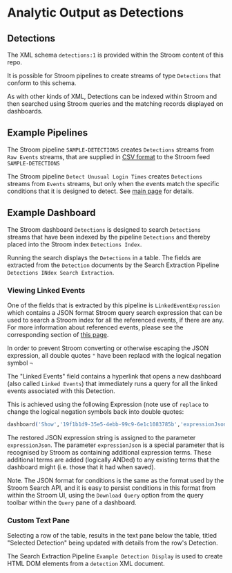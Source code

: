 # Analytic Output as Detections
## Detections
The XML schema `detections:1` is provided within the Stroom content of this repo.  

It is possible for Stroom pipelines to create streams of type `Detections` that conform to this schema.

As with other kinds of XML, Detections can be indexed within Stroom and then searched using Stroom queries and the 
matching records displayed on dashboards. 

## Example Pipelines
The Stroom pipeline `SAMPLE-DETECTIONS` creates `Detections` streams from `Raw Events` streams, that are supplied in [CSV format](alertFormat.md)
to the Stroom feed `SAMPLE-DETECTIONS`

The Stroom pipeline `Detect Unusual Login Times` creates `Detections` streams from `Events` streams, but only when the events
match the specific conditions that it is designed to detect.  See [main page](SingleEventSimpleAnalysisWalkthrough.md) for details.

## Example Dashboard
The Stroom dashboard `Detections` is designed to search `Detections` streams that have been indexed by the pipeline 
`Detections` and thereby placed into the Stroom index `Detections Index`.

Running the search displays the `Detections` in a table.  The fields are extracted from the `Detection` documents by
the Search Extraction Pipeline `Detections INdex Search Extraction`.

### Viewing Linked Events

One of the fields that is extracted by this pipeline is `LinkedEventExpression` which contains a JSON format Stroom query search expression
that can be used to search a Stroom index for all the referenced events, if there are any.  For more information about 
referenced events, please see the corresponding section of [this page](alertFormat.md).  

In order to prevent Stroom converting or otherwise escaping the JSON expression, all double quotes `"` have been replacd
with the logical negation symbol `¬`

The "Linked Events" field contains a hyperlink that opens a new dashboard (also called `Linked Events`) 
that immediately runs a query for all the linked events associated with this Detection.  

This is achieved using the following Expression (note use of `replace` to change the logical negation symbols back into
double quotes:
```ex
dashboard('Show','19f1b1d9-35e5-4ebb-99c9-6e1c1083785b','expressionJson=' + replace(${LinkedEventExpression},'¬','&#34;'))
```
The restored JSON expression string is assigned to the parameter `expressionJson`.  The parameter `expressionJson` is 
a special parameter that is recognised by Stroom as containing additional expression terms.  These additional
terms are added (logically ANDed) to any existing terms that the dashboard might (i.e. those that it had when saved).

Note. The JSON format for conditions is the same as the format used by the Stroom Search API, and it is easy to persist
conditions in this format from within the Stroom UI, using the `Download Query` option from the query toolbar within
the `Query` pane of a dashboard.

### Custom Text Pane
Selecting a row of the table, results in the text pane below the table, titled "Selected Detection" being updated with
details from the row's Detection.

The Search Extraction Pipeline `Example Detection Display` is used to create HTML DOM elements from a `detection` XML
document.  
 